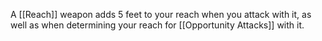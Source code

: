 A [[Reach]] weapon adds 5 feet to your reach when you attack with it, as well as when determining your reach for [[Opportunity Attacks]] with it.